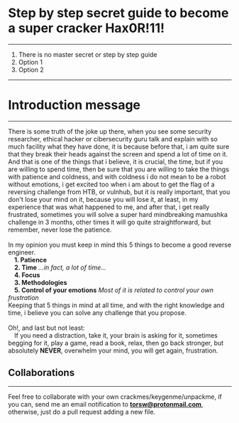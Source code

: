 # Step by step secret guide to become a super cracker Hax0R!11!
--------------------------------------------
 1. There is no master secret or step by step guide
 2. Option 1
 3. Option 2
 -------------------
 # Introduction message
 --------------------------
 There is some truth of the joke up there, when you see some security researcher, ethical hacker or cibersecurity guru
 talk and explain with so much facility what they have done, it is because before that, i am quite sure that they break their
 heads against the screen and spend a lot of time on it. And that is one of the things that i believe, it is crucial, the time,
 but if you are willing to spend time, then be sure that you are willing to take the things with patience and coldness, and with coldness
 i do not mean to be a robot without emotions, i get excited too when i am about to get the flag of a reversing challenge from HTB, or vulnhub,
 but it is really important, that you don't lose your mind on it, because you will lose it, at least, in my experience that was what happened
 to me, and after that, i get really frustrated, sometimes you will solve a super hard mindbreaking mamushka challenge in 3 months, other times
 it will go quite straightforward, but remember, never lose the patience.<br><br>In my opinion you must keep in mind this 5 things to
 become a good reverse engineer.<br>
 &emsp;**1. Patience**<br>
 &emsp;**2. Time** *...in fact, a lot of time...*<br>
 &emsp;**4. Focus**<br>
 &emsp;**3. Methodologies**<br>
 &emsp;**5. Control of your emotions** *Most of it is related to control your own frustration*<br>
 Keeping that 5 things in mind at all time, and with the right knowledge and time, i believe you can solve any challenge that you propose.<br><br>
 Oh!, and last but not least:<br>&emsp;If you need a distraction, take it, your brain is asking for it, sometimes begging for it, play a game, read a book, relax, then go back stronger, but absolutely **NEVER**, overwhelm your mind, you will get again, frustration.
 <br>
 
 ## Collaborations
 ------------------------
 Feel free to collaborate with your own crackmes/keygenme/unpackme, if you can, send me an email notification to **torsw@protonmail.com**, otherwise, just do a pull request adding a new file.<br>
